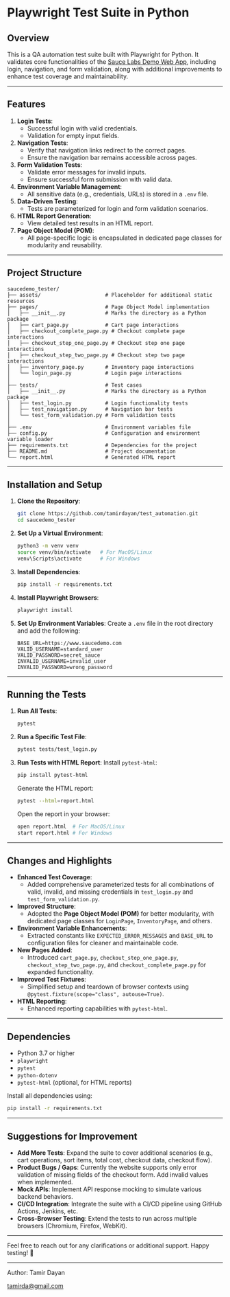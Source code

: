 
# Playwright Test Suite in Python

## **Overview**
This is a QA automation test suite built with Playwright for Python. It validates core functionalities of the [Sauce Labs Demo Web App](https://www.saucedemo.com), including login, navigation, and form validation, along with additional improvements to enhance test coverage and maintainability.

---

## **Features**
1. **Login Tests**:
   - Successful login with valid credentials.
   - Validation for empty input fields.
2. **Navigation Tests**:
   - Verify that navigation links redirect to the correct pages.
   - Ensure the navigation bar remains accessible across pages.
3. **Form Validation Tests**:
   - Validate error messages for invalid inputs.
   - Ensure successful form submission with valid data.
4. **Environment Variable Management**:
   - All sensitive data (e.g., credentials, URLs) is stored in a `.env` file.
5. **Data-Driven Testing**:
   - Tests are parameterized for login and form validation scenarios.
6. **HTML Report Generation**:
   - View detailed test results in an HTML report.
7. **Page Object Model (POM)**:
   - All page-specific logic is encapsulated in dedicated page classes for modularity and reusability.

---

## **Project Structure**
```
saucedemo_tester/
├── assets/                     # Placeholder for additional static resources
├── pages/                      # Page Object Model implementation
│   ├── __init__.py             # Marks the directory as a Python package
│   ├── cart_page.py            # Cart page interactions
│   ├── checkout_complete_page.py # Checkout complete page interactions
│   ├── checkout_step_one_page.py # Checkout step one page interactions
│   ├── checkout_step_two_page.py # Checkout step two page interactions
│   ├── inventory_page.py       # Inventory page interactions
│   └── login_page.py           # Login page interactions
│
├── tests/                      # Test cases
│   ├── __init__.py             # Marks the directory as a Python package
│   ├── test_login.py           # Login functionality tests
│   ├── test_navigation.py      # Navigation bar tests
│   └── test_form_validation.py # Form validation tests
│
├── .env                        # Environment variables file
├── config.py                   # Configuration and environment variable loader
├── requirements.txt            # Dependencies for the project
├── README.md                   # Project documentation
└── report.html                 # Generated HTML report
```

---

## **Installation and Setup**

1. **Clone the Repository**:
   ```bash
   git clone https://github.com/tamirdayan/test_automation.git
   cd saucedemo_tester
   ```

2. **Set Up a Virtual Environment**:
   ```bash
   python3 -m venv venv
   source venv/bin/activate   # For MacOS/Linux
   venv\Scripts\activate      # For Windows
   ```

3. **Install Dependencies**:
   ```bash
   pip install -r requirements.txt
   ```

4. **Install Playwright Browsers**:
   ```bash
   playwright install
   ```

5. **Set Up Environment Variables**:
   Create a `.env` file in the root directory and add the following:
   ```plaintext
   BASE_URL=https://www.saucedemo.com
   VALID_USERNAME=standard_user
   VALID_PASSWORD=secret_sauce
   INVALID_USERNAME=invalid_user
   INVALID_PASSWORD=wrong_password
   ```

---

## **Running the Tests**

1. **Run All Tests**:
   ```bash
   pytest
   ```

2. **Run a Specific Test File**:
   ```bash
   pytest tests/test_login.py
   ```

3. **Run Tests with HTML Report**:
   Install `pytest-html`:
   ```bash
   pip install pytest-html
   ```

   Generate the HTML report:
   ```bash
   pytest --html=report.html
   ```

   Open the report in your browser:
   ```bash
   open report.html  # For MacOS/Linux
   start report.html # For Windows
   ```

---

## **Changes and Highlights**

- **Enhanced Test Coverage**:
  - Added comprehensive parameterized tests for all combinations of valid, invalid, and missing credentials in `test_login.py` and `test_form_validation.py`.
- **Improved Structure**:
  - Adopted the **Page Object Model (POM)** for better modularity, with dedicated page classes for `LoginPage`, `InventoryPage`, and others.
- **Environment Variable Enhancements**:
  - Extracted constants like `EXPECTED_ERROR_MESSAGES` and `BASE_URL` to configuration files for cleaner and maintainable code.
- **New Pages Added**:
  - Introduced `cart_page.py`, `checkout_step_one_page.py`, `checkout_step_two_page.py`, and `checkout_complete_page.py` for expanded functionality.
- **Improved Test Fixtures**:
  - Simplified setup and teardown of browser contexts using `@pytest.fixture(scope="class", autouse=True)`.
- **HTML Reporting**:
  - Enhanced reporting capabilities with `pytest-html`.

---

## **Dependencies**
- Python 3.7 or higher
- `playwright`
- `pytest`
- `python-dotenv`
- `pytest-html` (optional, for HTML reports)

Install all dependencies using:
```bash
pip install -r requirements.txt
```

---

## **Suggestions for Improvement**
- **Add More Tests**: Expand the suite to cover additional scenarios (e.g., cart operations, sort items, total cost, checkout data, checkout flow).
- **Product Bugs / Gaps**: Currently the website supports only error validation of missing fields of the checkout form. Add invalid values when implemented.
- **Mock APIs**: Implement API response mocking to simulate various backend behaviors.
- **CI/CD Integration**: Integrate the suite with a CI/CD pipeline using GitHub Actions, Jenkins, etc.
- **Cross-Browser Testing**: Extend the tests to run across multiple browsers (Chromium, Firefox, WebKit).

---

Feel free to reach out for any clarifications or additional support. Happy testing! 🎉

---
Author: Tamir Dayan

tamirda@gmail.com 